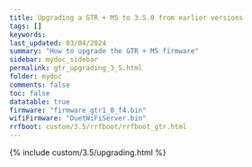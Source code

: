 ```yaml
---
title: Upgrading a GTR + M5 to 3.5.0 from earlier versions
tags: []
keywords: 
last_updated: 03/04/2024
summary: "How to upgrade the GTR + M5 firmware"
sidebar: mydoc_sidebar
permalink: gtr_upgrading_3_5.html
folder: mydoc
comments: false
toc: false
datatable: true
firmware: "firmware_gtr1_0_f4.bin"
wifiFirmware: "DuetWiFiServer.bin"
rrfboot: custom/3.5/rrfboot/rrfboot_gtr.html
---
```


{% include custom/3.5/upgrading.html %}
